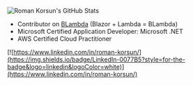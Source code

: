 ![Roman Korsun's GitHub Stats](https://github-readme-stats.vercel.app/api?username=bo-bac&count_private=false&show_icons=true&theme=light&include_all_commits=false)

- Contributor on [BLambda](https://github.com/Tyts-Software/blambda) (Blazor + Lambda = BLambda)
- Microsoft Certified Application Developer: Microsoft .NET
- AWS Certified Cloud Practitioner

[![https://www.linkedin.com/in/roman-korsun/](https://img.shields.io/badge/LinkedIn-0077B5?style=for-the-badge&logo=linkedin&logoColor=white)](https://www.linkedin.com/in/roman-korsun/)

<!-- You can support my work with [GitHub Sponsors 💗](https://github.com/sponsors/bo-bac)  -->
